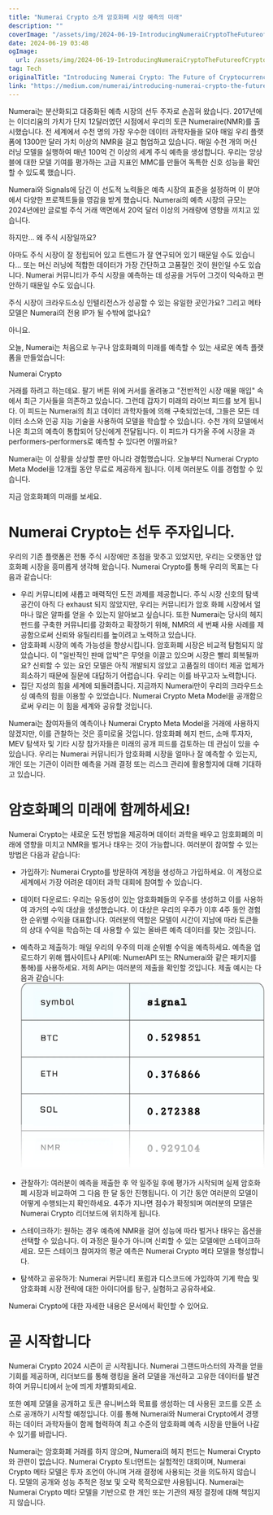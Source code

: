 ```yaml
---
title: "Numerai Crypto 소개 암호화폐 시장 예측의 미래"
description: ""
coverImage: "/assets/img/2024-06-19-IntroducingNumeraiCryptoTheFutureofCryptocurrencyMarketPrediction_0.png"
date: 2024-06-19 03:48
ogImage: 
  url: /assets/img/2024-06-19-IntroducingNumeraiCryptoTheFutureofCryptocurrencyMarketPrediction_0.png
tag: Tech
originalTitle: "Introducing Numerai Crypto: The Future of Cryptocurrency Market Prediction"
link: "https://medium.com/numerai/introducing-numerai-crypto-the-future-of-cryptocurrency-market-prediction-1ed23356e913"
---
```



Numerai는 분산화되고 대중화된 예측 시장의 선두 주자로 손꼽혀 왔습니다. 2017년에는 이더리움의 가치가 단지 12달러였던 시점에서 우리의 토큰 Numeraire(NMR)를 출시했습니다. 전 세계에서 수천 명의 가장 우수한 데이터 과학자들을 모아 매일 우리 플랫폼에 1300만 달러 가치 이상의 NMR을 걸고 협업하고 있습니다. 매일 수천 개의 머신 러닝 모델을 실행하여 매년 100억 건 이상의 세계 주식 예측을 생성합니다. 우리는 앙상블에 대한 모델 기여를 평가하는 고급 지표인 MMC를 만들어 독특한 신호 성능을 확인할 수 있도록 했습니다.

Numerai와 Signals에 담긴 이 선도적 노력들은 예측 시장의 표준을 설정하며 이 분야에서 다양한 프로젝트들을 영감을 받게 했습니다. Numerai의 예측 시장의 규모는 2024년에만 글로벌 주식 거래 액면에서 20억 달러 이상의 거래량에 영향을 끼치고 있습니다.

하지만... 왜 주식 시장일까요?

아마도 주식 시장이 잘 정립되어 있고 트렌드가 잘 연구되어 있기 때문일 수도 있습니다... 또는 머신 러닝에 적합한 데이터가 가장 간단하고 고품질인 것이 원인일 수도 있습니다. Numerai 커뮤니티가 주식 시장을 예측하는 데 성공을 거두어 그것이 익숙하고 편안하기 때문일 수도 있습니다.

<div class="content-ad"></div>

주식 시장이 크라우드소싱 인텔리전스가 성공할 수 있는 유일한 곳인가요? 그리고 메타 모델은 Numerai의 전용 IP가 될 수밖에 없나요?

아니요.

오늘, Numerai는 처음으로 누구나 암호화폐의 미래를 예측할 수 있는 새로운 예측 플랫폼을 만들었습니다:

Numerai Crypto

<div class="content-ad"></div>

거래를 하려고 하는데요. 팔기 버튼 위에 커서를 올려놓고 "전반적인 시장 매물 매입" 속에서 최근 기사들을 의존하고 있습니다. 그런데 갑자기 미래의 라이브 피드를 보게 됩니다. 이 피드는 Numerai의 최고 데이터 과학자들에 의해 구축되었는데, 그들은 모든 데이터 소스와 인공 지능 기술을 사용하여 모델을 학습할 수 있습니다. 수천 개의 모델에서 나온 최고의 예측이 통합되어 당신에게 전달됩니다. 이 피드가 다가올 주에 시장을 과performers-performers로 예측할 수 있다면 어떨까요?

Numerai는 이 상황을 상상할 뿐만 아니라 경험했습니다. 오늘부터 Numerai Crypto Meta Model을 12개월 동안 무료로 제공하게 됩니다. 이제 여러분도 이를 경험할 수 있습니다.

지금 암호화폐의 미래를 보세요.

# Numerai Crypto는 선두 주자입니다.

<div class="content-ad"></div>

우리의 기존 플랫폼은 전통 주식 시장에만 초점을 맞추고 있었지만, 우리는 오랫동안 암호화폐 시장을 흥미롭게 생각해 왔습니다. Numerai Crypto를 통해 우리의 목표는 다음과 같습니다:

- 우리 커뮤니티에 새롭고 매력적인 도전 과제를 제공합니다. 주식 시장 신호의 탐색 공간이 아직 다 exhaust 되지 않았지만, 우리는 커뮤니티가 암호 화폐 시장에서 얼마나 많은 알파를 얻을 수 있는지 알아보고 싶습니다. 또한 Numerai는 당사의 헤지 펀드를 구축한 커뮤니티를 강화하고 확장하기 위해, NMR의 세 번째 사용 사례를 제공함으로써 신뢰와 유틸리티를 높이려고 노력하고 있습니다.
- 암호화폐 시장의 예측 가능성을 향상시킵니다. 암호화폐 시장은 비교적 탐험되지 않았습니다. 이 "일반적인 판매 압박"은 무엇을 이끌고 있으며 시장은 빨리 회복될까요? 신뢰할 수 있는 요인 모델은 아직 개발되지 않았고 고품질의 데이터 제공 업체가 희소하기 때문에 질문에 대답하기 어렵습니다. 우리는 이를 바꾸고자 노력합니다.
- 집단 지성의 힘을 세계에 되돌려줍니다. 지금까지 Numerai만이 우리의 크라우드소싱 예측의 힘을 이용할 수 있었습니다. Numerai Crypto Meta Model을 공개함으로써 우리는 이 힘을 세계와 공유할 것입니다.

Numerai는 참여자들의 예측이나 Numerai Crypto Meta Model을 거래에 사용하지 않겠지만, 이를 관찰하는 것은 흥미로울 것입니다. 암호화폐 헤지 펀드, 소매 투자자, MEV 탐색자 및 기타 시장 참가자들은 미래의 공개 피드를 검토하는 데 관심이 있을 수 있습니다. 우리는 Numerai 커뮤니티가 암호화폐 시장을 얼마나 잘 예측할 수 있는지, 개인 또는 기관이 이러한 예측을 거래 결정 또는 리스크 관리에 활용할지에 대해 기대하고 있습니다.

# 암호화폐의 미래에 함께하세요!

<div class="content-ad"></div>

Numerai Crypto는 새로운 도전 방법을 제공하며 데이터 과학을 배우고 암호화폐의 미래에 영향을 미치고 NMR을 벌거나 태우는 것이 가능합니다. 여러분이 참여할 수 있는 방법은 다음과 같습니다:

- 가입하기: Numerai Crypto를 방문하여 계정을 생성하고 가입하세요. 이 계정으로 세계에서 가장 어려운 데이터 과학 대회에 참여할 수 있습니다.
- 데이터 다운로드: 우리는 유동성이 있는 암호화폐들의 우주를 생성하고 이를 사용하여 과거의 수익 대상을 생성했습니다. 이 대상은 우리의 우주가 이후 4주 동안 경험한 순위별 수익을 대표합니다. 여러분의 역할은 모델이 시간이 지남에 따라 토큰들의 상대 수익을 학습하는 데 사용할 수 있는 올바른 예측 데이터를 찾는 것입니다.
- 예측하고 제출하기: 매일 우리의 우주의 미래 순위별 수익을 예측하세요. 예측을 업로드하기 위해 웹사이트나 API(예: NumerAPI 또는 RNumerai와 같은 패키지를 통해)를 사용하세요. 저희 API는 여러분의 제출을 확인할 것입니다. 제출 예시는 다음과 같습니다:
![numerai-crypto-submission](/assets/img/2024-06-19-IntroducingNumeraiCryptoTheFutureofCryptocurrencyMarketPrediction_0.png)

- 관찰하기: 여러분이 예측을 제출한 후 약 일주일 후에 평가가 시작되며 실제 암호화폐 시장과 비교하여 그 다음 한 달 동안 진행됩니다. 이 기간 동안 여러분의 모델이 어떻게 수행되는지 확인하세요. 4주가 지나면 점수가 확정되며 여러분의 모델은 Numerai Crypto 리더보드에 위치하게 됩니다.
- 스테이크하기: 원하는 경우 예측에 NMR을 걸어 성능에 따라 벌거나 태우는 옵션을 선택할 수 있습니다. 이 과정은 필수가 아니며 신뢰할 수 있는 모델에만 스테이크하세요. 모든 스테이크 참여자의 평균 예측은 Numerai Crypto 메타 모델을 형성합니다.
- 탐색하고 공유하기: Numerai 커뮤니티 포럼과 디스코드에 가입하여 기계 학습 및 암호화폐 시장 전략에 대한 아이디어를 탐구, 실험하고 공유하세요.

<div class="content-ad"></div>

Numerai Crypto에 대한 자세한 내용은 문서에서 확인할 수 있어요.

# 곧 시작합니다

Numerai Crypto 2024 시즌이 곧 시작됩니다. Numerai 그랜드마스터의 자격을 얻을 기회를 제공하며, 리더보드를 통해 랭킹을 올려 모델을 개선하고 고유한 데이터를 발견하여 커뮤니티에서 눈에 띄게 차별화되세요.

또한 예제 모델을 공개하고 토큰 유니버스와 목표를 생성하는 데 사용된 코드를 오픈 소스로 공개하기 시작할 예정입니다. 이를 통해 Numerai와 Numerai Crypto에서 경쟁하는 데이터 과학자들이 함께 협력하여 최고 수준의 암호화폐 예측 시장을 만들어 나갈 수 있기를 바랍니다.

<div class="content-ad"></div>

Numerai는 암호화폐 거래를 하지 않으며, Numerai의 헤지 펀드는 Numerai Crypto와 관련이 없습니다. Numerai Crypto 토너먼트는 실험적인 대회이며, Numerai Crypto 메타 모델은 투자 조언이 아니며 거래 결정에 사용되는 것을 의도하지 않습니다. 모델의 공개와 성능 추적은 정보 및 오락 목적으로만 사용됩니다. Numerai는 Numerai Crypto 메타 모델을 기반으로 한 개인 또는 기관의 재정 결정에 대해 책임지지 않습니다.